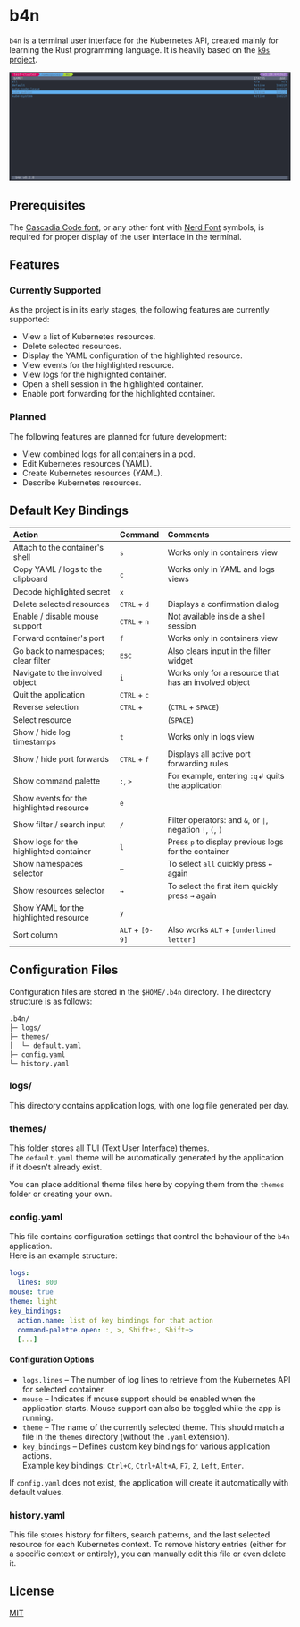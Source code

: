 # b4n

`b4n` is a terminal user interface for the Kubernetes API, created mainly for learning the Rust programming language. It is heavily based on the [`k9s` project](https://k9scli.io).

![b4n demo](assets/b4n.gif?raw=true "b4n")

## Prerequisites

The [Cascadia Code font](https://github.com/microsoft/cascadia-code), or any other font with [Nerd Font](https://www.nerdfonts.com/font-downloads) symbols, is required for proper display of the user interface in the terminal.

## Features

### Currently Supported

As the project is in its early stages, the following features are currently supported:

- View a list of Kubernetes resources.
- Delete selected resources.
- Display the YAML configuration of the highlighted resource.
- View events for the highlighted resource.
- View logs for the highlighted container.
- Open a shell session in the highlighted container.
- Enable port forwarding for the highlighted container.

### Planned

The following features are planned for future development:

- View combined logs for all containers in a pod.
- Edit Kubernetes resources (YAML).
- Create Kubernetes resources (YAML).
- Describe Kubernetes resources.

## Default Key Bindings

| Action                                   | Command         | Comments                                                    |
|:-----------------------------------------|:----------------|:------------------------------------------------------------|
| Attach to the container's shell          | `s`             | Works only in containers view                               |
| Copy YAML / logs to the clipboard        | `c`             | Works only in YAML and logs views                           |
| Decode highlighted secret                | `x`             |                                                             |
| Delete selected resources                | `CTRL` + `d`    | Displays a confirmation dialog                              |
| Enable / disable mouse support           | `CTRL` + `n`    | Not available inside a shell session                        |
| Forward container's port                 | `f`             | Works only in containers view                               |
| Go back to namespaces; clear filter      | `ESC`           | Also clears input in the filter widget                      |
| Navigate to the involved object          | `i`             | Works only for a resource that has an involved object       |
| Quit the application                     | `CTRL` + `c`    |                                                             |
| Reverse selection                        | `CTRL` + ` `    | (`CTRL` + `SPACE`)                                          |
| Select resource                          | ` `             | (`SPACE`)                                                   |
| Show / hide log timestamps               | `t`             | Works only in logs view                                     |
| Show / hide port forwards                | `CTRL` + `f`    | Displays all active port forwarding rules                   |
| Show command palette                     | `:`, `>`        | For example, entering `:q`↲ quits the application           |
| Show events for the highlighted resource | `e`             |                                                             |
| Show filter / search input               | `/`             | Filter operators: and `&`, or `\|`, negation `!`, `(`, `)`  |
| Show logs for the highlighted container  | `l`             | Press `p` to display previous logs for the container        |
| Show namespaces selector                 | `←`             | To select `all` quickly press `←` again                     |
| Show resources selector                  | `→`             | To select the first item quickly press `→` again            |
| Show YAML for the highlighted resource   | `y`             |                                                             |
| Sort column                              | `ALT` + `[0-9]` | Also works `ALT` + `[underlined letter]`                    |

## Configuration Files

Configuration files are stored in the `$HOME/.b4n` directory. The directory structure is as follows:

```
.b4n/
├─ logs/
├─ themes/
│  └─ default.yaml
├─ config.yaml
└─ history.yaml
```

### logs/

This directory contains application logs, with one log file generated per day.

### themes/

This folder stores all TUI (Text User Interface) themes.  
The `default.yaml` theme will be automatically generated by the application if it doesn't already exist.

You can place additional theme files here by copying them from the `themes` folder or creating your own.

### config.yaml

This file contains configuration settings that control the behaviour of the `b4n` application.  
Here is an example structure:

```yaml
logs:
  lines: 800
mouse: true
theme: light
key_bindings:
  action.name: list of key bindings for that action
  command-palette.open: :, >, Shift+:, Shift+>
  [...]
```

#### Configuration Options

- `logs.lines` – The number of log lines to retrieve from the Kubernetes API for selected container.
- `mouse` – Indicates if mouse support should be enabled when the application starts. Mouse support can also be toggled while the app is running.
- `theme` – The name of the currently selected theme. This should match a file in the `themes` directory (without the `.yaml` extension).
- `key_bindings` – Defines custom key bindings for various application actions.  
  Example key bindings: `Ctrl+C`, `Ctrl+Alt+A`, `F7`, `Z`, `Left`, `Enter`.

If `config.yaml` does not exist, the application will create it automatically with default values.

### history.yaml

This file stores history for filters, search patterns, and the last selected resource for each Kubernetes context.
To remove history entries (either for a specific context or entirely), you can manually edit this file or even delete it.

## License

[MIT](./LICENSE)

